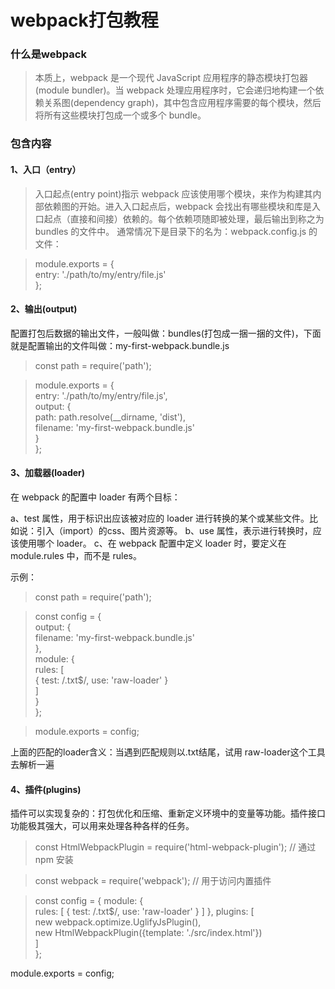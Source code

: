 # webpack打包教程

### 什么是webpack

> 本质上，webpack 是一个现代 JavaScript 应用程序的静态模块打包器(module bundler)。当 webpack 处理应用程序时，它会递归地构建一个依赖关系图(dependency graph)，其中包含应用程序需要的每个模块，然后将所有这些模块打包成一个或多个 bundle。

### 包含内容

#### 1、入口（entry）

> 入口起点(entry point)指示 webpack 应该使用哪个模块，来作为构建其内部依赖图的开始。进入入口起点后，webpack 会找出有哪些模块和库是入口起点（直接和间接）依赖的。每个依赖项随即被处理，最后输出到称之为 bundles 的文件中。
通常情况下是目录下的名为：webpack.config.js 的文件：

> module.exports = {    
>   entry: './path/to/my/entry/file.js'      
> };        

#### 2、输出(output)

配置打包后数据的输出文件，一般叫做：bundles(打包成一捆一捆的文件)，下面就是配置输出的文件叫做：my-first-webpack.bundle.js

> const path = require('path');    

> module.exports = {     
>   entry: './path/to/my/entry/file.js',        
>   output: {     
>     path: path.resolve(__dirname, 'dist'),     
>     filename: 'my-first-webpack.bundle.js'    
>   }         
> };    

#### 3、加载器(loader)

在 webpack 的配置中 loader 有两个目标：

a、test 属性，用于标识出应该被对应的 loader 进行转换的某个或某些文件。比如说：引入（import）的css、图片资源等。
b、use 属性，表示进行转换时，应该使用哪个 loader。
c、在 webpack 配置中定义 loader 时，要定义在 module.rules 中，而不是 rules。

示例：

> const path = require('path');

> const config = {           
>   output: {           
>        filename: 'my-first-webpack.bundle.js'             
>   },            
>   module: {         
>     rules: [          
>       { test: /\.txt$/, use: 'raw-loader' }   
>     ]          
>   }           
> };           

> module.exports = config;

上面的匹配的loader含义：当遇到匹配规则以.txt结尾，试用 raw-loader这个工具去解析一遍   

#### 4、插件(plugins)

插件可以实现复杂的：打包优化和压缩、重新定义环境中的变量等功能。插件接口功能极其强大，可以用来处理各种各样的任务。


> const HtmlWebpackPlugin = require('html-webpack-plugin'); // 通过 npm 安装

> const webpack = require('webpack'); // 用于访问内置插件

> const config = {
  module: {         
>     rules: [
>       { test: /\.txt$/, use: 'raw-loader' }
>     ]
>   },
>   plugins: [         
>     new webpack.optimize.UglifyJsPlugin(),        
>     new HtmlWebpackPlugin({template: './src/index.html'})      
>   ]           
> };           

module.exports = config;

